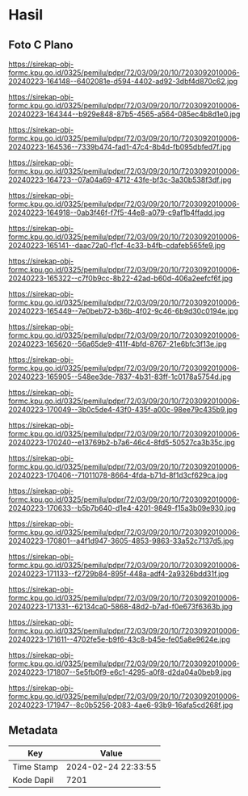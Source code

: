 # Hasil

## Foto C Plano

https://sirekap-obj-formc.kpu.go.id/0325/pemilu/pdpr/72/03/09/20/10/7203092010006-20240223-164148--6402081e-d594-4402-ad92-3dbf4d870c62.jpg

https://sirekap-obj-formc.kpu.go.id/0325/pemilu/pdpr/72/03/09/20/10/7203092010006-20240223-164344--b929e848-87b5-4565-a564-085ec4b8d1e0.jpg

https://sirekap-obj-formc.kpu.go.id/0325/pemilu/pdpr/72/03/09/20/10/7203092010006-20240223-164536--7339b474-fad1-47c4-8b4d-fb095dbfed7f.jpg

https://sirekap-obj-formc.kpu.go.id/0325/pemilu/pdpr/72/03/09/20/10/7203092010006-20240223-164723--07a04a69-4712-43fe-bf3c-3a30b538f3df.jpg

https://sirekap-obj-formc.kpu.go.id/0325/pemilu/pdpr/72/03/09/20/10/7203092010006-20240223-164918--0ab3f46f-f7f5-44e8-a079-c9af1b4ffadd.jpg

https://sirekap-obj-formc.kpu.go.id/0325/pemilu/pdpr/72/03/09/20/10/7203092010006-20240223-165141--daac72a0-f1cf-4c33-b4fb-cdafeb565fe9.jpg

https://sirekap-obj-formc.kpu.go.id/0325/pemilu/pdpr/72/03/09/20/10/7203092010006-20240223-165322--c7f0b9cc-8b22-42ad-b60d-406a2eefcf6f.jpg

https://sirekap-obj-formc.kpu.go.id/0325/pemilu/pdpr/72/03/09/20/10/7203092010006-20240223-165449--7e0beb72-b36b-4f02-9c46-6b9d30c0194e.jpg

https://sirekap-obj-formc.kpu.go.id/0325/pemilu/pdpr/72/03/09/20/10/7203092010006-20240223-165620--56a65de9-411f-4bfd-8767-21e6bfc3f13e.jpg

https://sirekap-obj-formc.kpu.go.id/0325/pemilu/pdpr/72/03/09/20/10/7203092010006-20240223-165905--548ee3de-7837-4b31-83ff-1c0178a5754d.jpg

https://sirekap-obj-formc.kpu.go.id/0325/pemilu/pdpr/72/03/09/20/10/7203092010006-20240223-170049--3b0c5de4-43f0-435f-a00c-98ee79c435b9.jpg

https://sirekap-obj-formc.kpu.go.id/0325/pemilu/pdpr/72/03/09/20/10/7203092010006-20240223-170240--e13769b2-b7a6-46c4-8fd5-50527ca3b35c.jpg

https://sirekap-obj-formc.kpu.go.id/0325/pemilu/pdpr/72/03/09/20/10/7203092010006-20240223-170406--71011078-8664-4fda-b71d-8f1d3cf629ca.jpg

https://sirekap-obj-formc.kpu.go.id/0325/pemilu/pdpr/72/03/09/20/10/7203092010006-20240223-170633--b5b7b640-d1e4-4201-9849-f15a3b09e930.jpg

https://sirekap-obj-formc.kpu.go.id/0325/pemilu/pdpr/72/03/09/20/10/7203092010006-20240223-170801--a4f1d947-3605-4853-9863-33a52c7137d5.jpg

https://sirekap-obj-formc.kpu.go.id/0325/pemilu/pdpr/72/03/09/20/10/7203092010006-20240223-171133--f2729b84-895f-448a-adf4-2a9326bdd31f.jpg

https://sirekap-obj-formc.kpu.go.id/0325/pemilu/pdpr/72/03/09/20/10/7203092010006-20240223-171331--62134ca0-5868-48d2-b7ad-f0e673f6363b.jpg

https://sirekap-obj-formc.kpu.go.id/0325/pemilu/pdpr/72/03/09/20/10/7203092010006-20240223-171611--4702fe5e-b9f6-43c8-b45e-fe05a8e9624e.jpg

https://sirekap-obj-formc.kpu.go.id/0325/pemilu/pdpr/72/03/09/20/10/7203092010006-20240223-171807--5e5fb0f9-e6c1-4295-a0f8-d2da04a0beb9.jpg

https://sirekap-obj-formc.kpu.go.id/0325/pemilu/pdpr/72/03/09/20/10/7203092010006-20240223-171947--8c0b5256-2083-4ae6-93b9-16afa5cd268f.jpg


## Metadata

| Key        | Value               |
| ---------- | ------------------- |
| Time Stamp | 2024-02-24 22:33:55 |
| Kode Dapil | 7201                |



